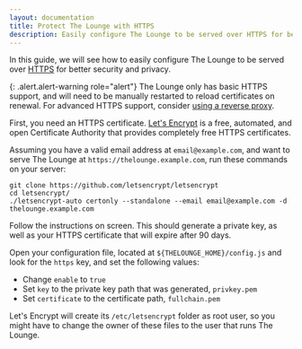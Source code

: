 ```yaml
---
layout: documentation
title: Protect The Lounge with HTTPS
description: Easily configure The Lounge to be served over HTTPS for better security and privacy
---
```


In this guide, we will see how to easily configure The Lounge to be served over [HTTPS](https://en.wikipedia.org/wiki/HTTPS) for better security and privacy.

{: .alert.alert-warning role="alert"}
The Lounge only has basic HTTPS support, and will need to be manually restarted to reload certificates on renewal. For advanced HTTPS support, consider [using a reverse proxy](/docs/guides/reverse-proxies).

First, you need an HTTPS certificate. [Let's Encrypt](https://letsencrypt.org/) is a free, automated, and open Certificate Authority that provides completely free HTTPS certificates.

Assuming you have a valid email address at `email@example.com`, and want to serve The Lounge at `https://thelounge.example.com`, run these commands on your server:

```
git clone https://github.com/letsencrypt/letsencrypt
cd letsencrypt/
./letsencrypt-auto certonly --standalone --email email@example.com -d thelounge.example.com
```

Follow the instructions on screen. This should generate a private key, as well as your HTTPS certificate that will expire after 90 days.

Open your configuration file, located at `${THELOUNGE_HOME}/config.js` and look for the `https` key, and set the following values:

- Change `enable` to `true`
- Set `key` to the private key path that was generated, `privkey.pem`
- Set `certificate` to the certificate path, `fullchain.pem`

Let's Encrypt will create its `/etc/letsencrypt` folder as root user, so you might have to change the owner of these files to the user that runs The Lounge.
